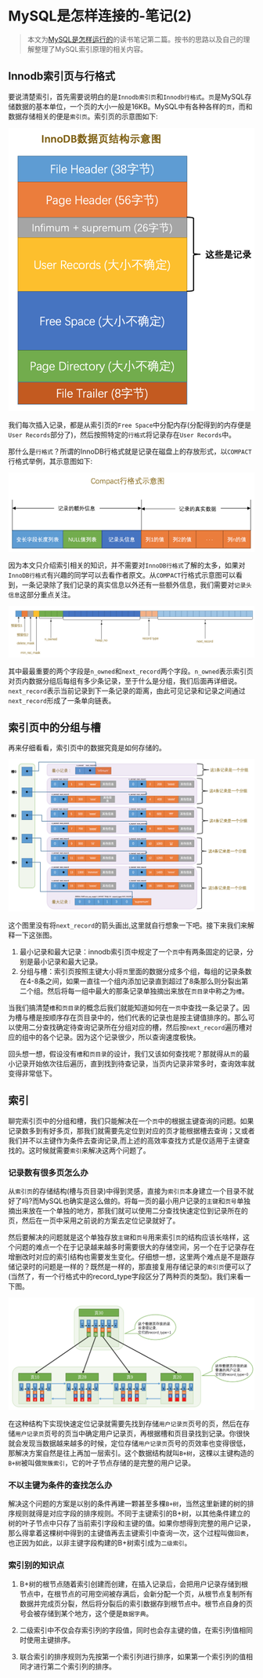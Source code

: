 # MySQL是怎样连接的-笔记(2)

> 本文为[MySQL是怎样运行的](https://juejin.im/book/5bffcbc9f265da614b11b731)的读书笔记第二篇。按书的思路以及自己的理解整理了MySQL索引原理的相关内容。

## Innodb索引页与行格式
要说清楚索引，首先需要说明白的是`Innodb索引页`和`Innodb行格式`。`页`是MySQL存储数据的基本单位，一个页的大小一般是16KB。MySQL中有各种各样的`页`，而和数据存储相关的便是`索引页`。索引页的示意图如下:

![索引页](assets/index_page.png)

我们每次插入记录，都是从索引页的`Free Space`中分配内存(分配得到的内存便是`User Records`部分了)，然后按照特定的`行格式`将记录存在`User Records`中。

那什么是`行格式`？所谓的InnoDB行格式就是记录在磁盘上的存放形式，以`COMPACT`行格式举例，其示意图如下:

![compact行格式示意图](assets/compact_row_format.png)

因为本文只介绍索引相关的知识，并不需要对`InnoDB行格式`了解的太多，如果对`InnoDB行格式`有兴趣的同学可以去看作者原文。从`COMPACT`行格式示意图可以看到，一条记录除了我们记录的真实信息以外还有一些额外信息，我们需要对`记录头信息`这部分重点关注。

![记录头信息](assets/innodb_row_format_record_header.png)

其中最最重要的两个字段是`n_owned`和`next_record`两个字段。`n_owned`表示索引页对页内数据分组后每组有多少条记录，至于什么是分组，我们后面再详细说。`next_record`表示当前记录到下一条记录的距离，由此可见记录和记录之间通过`next_record`形成了一条单向链表。

## 索引页中的分组与槽
再来仔细看看，索引页中的数据究竟是如何存储的。

![索引页中的记录](assets/record_in_index_page.png)

这个图里没有将`next_record`的箭头画出,这里就自行想象一下吧。接下来我们来解释一下这张图。

1. 最小记录和最大记录：innodb索引页中规定了一个`页`中有两条固定的记录，分别是最小记录和最大记录。
2. 分组与槽：索引页按照主键大小将`页`里面的数据分成多个组，每组的记录条数在4-8条之间，如果一直往一个组内添加记录直到超过了8条那么则分裂出第二个组。然后将每一组中最大的那条记录单独摘出来放在`页目录`中称之为`槽`。

当我们搞清楚`槽`和`页目录`的概念后我们就能知道如何在一`页`中查找一条记录了。因为槽与槽是按顺序存在页目录中的，他们代表的记录也是按主键值排序的。那么可以使用二分查找确定待查询记录所在分组对应的槽，然后按`next_record`遍历槽对应的组中的各个记录。因为这个记录很少，所以查询速度极快。

回头想一想，假设没有`槽`和`页目录`的设计，我们又该如何查找呢？那就得从`页`的最小记录开始依次往后遍历，直到找到待查记录，当页内记录非常多时，查询效率就变得非常低下。

## 索引

聊完索引页中的分组和槽，我们只能解决在一个`页`中的根据主键查询的问题。如果记录数多到有好多页，那我们就需要先定位到对应的页才能根据槽去查询；又或者我们并不以主键作为条件去查询记录,而上述的高效率查找方式是仅适用于主键查找的。这时候就需要`索引`来解决这两个问题了。

### 记录数有很多页怎么办

从`索引页`的存储结构(槽与页目录)中得到灵感，直接为`索引页`本身建立一个目录不就好了吗?而MySQL也确实是这么做的。将每一页的最小用户记录的`主键`和`页号`单独摘出来放在一个单独的地方，那我们就可以使用二分查找快速定位到记录所在的页，然后在一页中采用之前说的方案去定位记录就好了。

然后要解决的问题就是这个单独存放`主键`和`页号`用来索引`页`的结构应该长啥样，这个问题的难点一个在于记录越来越多时需要很大的存储空间，另一个在于记录存在增删改时对应的索引结构也需要发生变化。仔细想一想，这里两个难点是不是跟存储记录时的问题是一样的？既然是一样的，那直接复用存储记录的`索引页`便可以了(当然了，有一个行格式中的record_type字段区分了两种页的类型)。我们来看一下图。

![b+树索引](assets/b+_tree.png)

在这种结构下实现快速定位记录就需要先找到存储`用户记录页`页号的页，然后在存储`用户记录页`页号的页当中确定用户记录页，再根据槽和页目录找到记录。你很快就会发现当数据越来越多的时候，定位存储`用户记录页`页号的页效率也变得很低，那解决方案自然是往上再加一层索引。这个数据结构就叫`B+树`，这棵以主键构造的`B+树`被叫做`聚簇索引`，它的叶子节点存储的是完整的用户记录。

### 不以主键为条件的查找怎么办

解决这个问题的方案是以别的条件再建一颗甚至多棵`B+树`，当然这里新建的树的排序规则就得是对应字段的排序规则。不同于主键索引的B+树，以其他条件建立的树的叶子节点中只存了当前索引字段和主键的值。如果你想得到完整的用户记录，那么得拿着这棵树中得到的主键值再去主键索引中查询一次，这个过程叫做`回表`，也正因为如此，以非主键字段构建的B+树索引成为`二级索引`。

### 索引别的知识点

1. B+树的根节点随着索引创建而创建，在插入记录后，会把用户记录存储到根节点中，在根节点的可用空间被存满后，会新分配一个页，从根节点复制所有数据并完成页分裂，然后将分裂后的索引数据存到根节点中。根节点自身的页号会被存储到某个地方，这个便是`数据字典`。

2. 二级索引中不仅会存索引列的字段值，同时也会存主键的值，在索引列值相同时使用主键排序。

3. 联合索引的排序规则为先按第一个索引列进行排序，如果第一个索引列的值相同才进行第二个索引列的排序。
